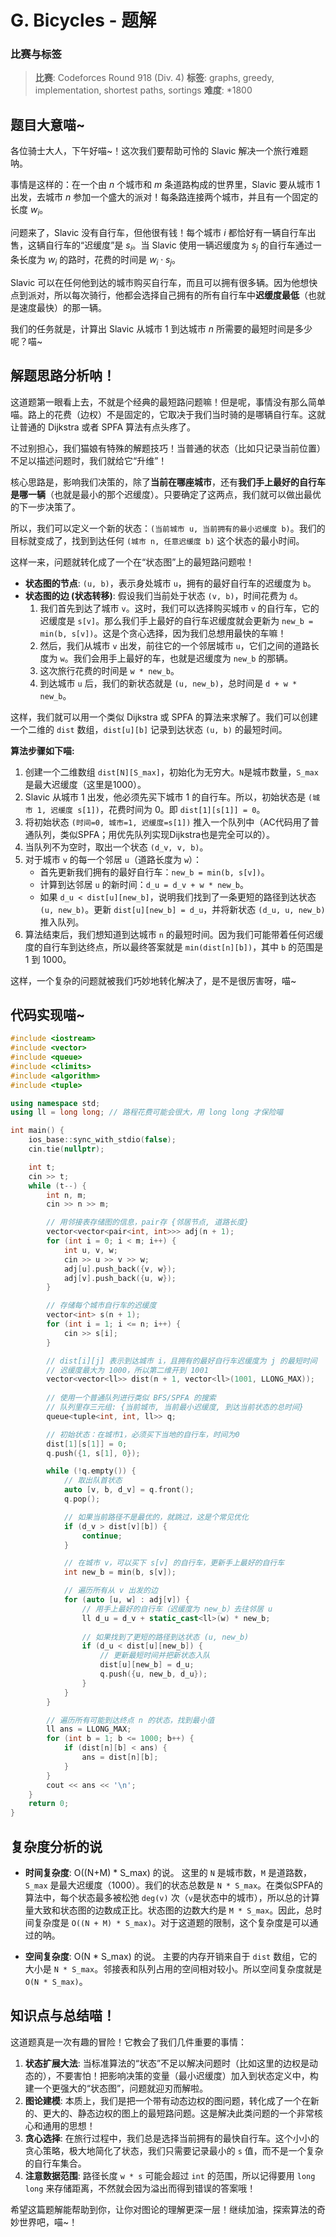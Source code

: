 # G. Bicycles - 题解

### 比赛与标签
> **比赛**: Codeforces Round 918 (Div. 4)
> **标签**: graphs, greedy, implementation, shortest paths, sortings
> **难度**: *1800

## 题目大意喵~
各位骑士大人，下午好喵~！这次我们要帮助可怜的 Slavic 解决一个旅行难题呐。

事情是这样的：在一个由 $n$ 个城市和 $m$ 条道路构成的世界里，Slavic 要从城市 1 出发，去城市 $n$ 参加一个盛大的派对！每条路连接两个城市，并且有一个固定的长度 $w_i$。

问题来了，Slavic 没有自行车，但他很有钱！每个城市 $i$ 都恰好有一辆自行车出售，这辆自行车的“迟缓度”是 $s_i$。当 Slavic 使用一辆迟缓度为 $s_j$ 的自行车通过一条长度为 $w_i$ 的路时，花费的时间是 $w_i \cdot s_j$。

Slavic 可以在任何他到达的城市购买自行车，而且可以拥有很多辆。因为他想快点到派对，所以每次骑行，他都会选择自己拥有的所有自行车中**迟缓度最低**（也就是速度最快）的那一辆。

我们的任务就是，计算出 Slavic 从城市 1 到达城市 $n$ 所需要的最短时间是多少呢？喵~

## 解题思路分析呐！
这道题第一眼看上去，不就是个经典的最短路问题嘛！但是呢，事情没有那么简单喵。路上的花费（边权）不是固定的，它取决于我们当时骑的是哪辆自行车。这就让普通的 Dijkstra 或者 SPFA 算法有点头疼了。

不过别担心，我们猫娘有特殊的解题技巧！当普通的状态（比如只记录当前位置）不足以描述问题时，我们就给它“升维”！

核心思路是，影响我们决策的，除了**当前在哪座城市**，还有**我们手上最好的自行车是哪一辆**（也就是最小的那个迟缓度）。只要确定了这两点，我们就可以做出最优的下一步决策了。

所以，我们可以定义一个新的状态：`(当前城市 u, 当前拥有的最小迟缓度 b)`。我们的目标就变成了，找到到达任何 `(城市 n, 任意迟缓度 b)` 这个状态的最小时间。

这样一来，问题就转化成了一个在“状态图”上的最短路问题啦！
- **状态图的节点**: `(u, b)`，表示身处城市 `u`，拥有的最好自行车的迟缓度为 `b`。
- **状态图的边 (状态转移)**: 假设我们当前处于状态 `(v, b)`，时间花费为 `d`。
    1.  我们首先到达了城市 `v`。这时，我们可以选择购买城市 `v` 的自行车，它的迟缓度是 `s[v]`。那么我们手上最好的自行车迟缓度就会更新为 `new_b = min(b, s[v])`。这是个贪心选择，因为我们总想用最快的车嘛！
    2.  然后，我们从城市 `v` 出发，前往它的一个邻居城市 `u`，它们之间的道路长度为 `w`。我们会用手上最好的车，也就是迟缓度为 `new_b` 的那辆。
    3.  这次旅行花费的时间是 `w * new_b`。
    4.  到达城市 `u` 后，我们的新状态就是 `(u, new_b)`，总时间是 `d + w * new_b`。

这样，我们就可以用一个类似 Dijkstra 或 SPFA 的算法来求解了。我们可以创建一个二维的 `dist` 数组，`dist[u][b]` 记录到达状态 `(u, b)` 的最短时间。

**算法步骤如下喵:**
1.  创建一个二维数组 `dist[N][S_max]`，初始化为无穷大。`N`是城市数量，`S_max`是最大迟缓度（这里是1000）。
2.  Slavic 从城市 1 出发，他必须先买下城市 1 的自行车。所以，初始状态是 `(城市 1, 迟缓度 s[1])`，花费时间为 0。即 `dist[1][s[1]] = 0`。
3.  将初始状态 `(时间=0, 城市=1, 迟缓度=s[1])` 推入一个队列中（AC代码用了普通队列，类似SPFA；用优先队列实现Dijkstra也是完全可以的）。
4.  当队列不为空时，取出一个状态 `(d_v, v, b)`。
5.  对于城市 `v` 的每一个邻居 `u`（道路长度为 `w`）：
    -   首先更新我们拥有的最好自行车：`new_b = min(b, s[v])`。
    -   计算到达邻居 `u` 的新时间：`d_u = d_v + w * new_b`。
    -   如果 `d_u < dist[u][new_b]`，说明我们找到了一条更短的路径到达状态 `(u, new_b)`。更新 `dist[u][new_b] = d_u`，并将新状态 `(d_u, u, new_b)` 推入队列。
6.  算法结束后，我们想知道到达城市 `n` 的最短时间。因为我们可能带着任何迟缓度的自行车到达终点，所以最终答案就是 `min(dist[n][b])`，其中 `b` 的范围是 1 到 1000。

这样，一个复杂的问题就被我们巧妙地转化解决了，是不是很厉害呀，喵~

## 代码实现喵~
```cpp
#include <iostream>
#include <vector>
#include <queue>
#include <climits>
#include <algorithm>
#include <tuple>

using namespace std;
using ll = long long; // 路程花费可能会很大，用 long long 才保险喵

int main() {
    ios_base::sync_with_stdio(false);
    cin.tie(nullptr);

    int t;
    cin >> t;
    while (t--) {
        int n, m;
        cin >> n >> m;

        // 用邻接表存储图的信息，pair存 {邻居节点, 道路长度}
        vector<vector<pair<int, int>>> adj(n + 1);
        for (int i = 0; i < m; i++) {
            int u, v, w;
            cin >> u >> v >> w;
            adj[u].push_back({v, w});
            adj[v].push_back({u, w});
        }

        // 存储每个城市自行车的迟缓度
        vector<int> s(n + 1);
        for (int i = 1; i <= n; i++) {
            cin >> s[i];
        }

        // dist[i][j] 表示到达城市 i，且拥有的最好自行车迟缓度为 j 的最短时间
        // 迟缓度最大为 1000，所以第二维开到 1001
        vector<vector<ll>> dist(n + 1, vector<ll>(1001, LLONG_MAX));
        
        // 使用一个普通队列进行类似 BFS/SPFA 的搜索
        // 队列里存三元组: {当前城市, 当前最小迟缓度, 到达当前状态的总时间}
        queue<tuple<int, int, ll>> q;

        // 初始状态：在城市1，必须买下当地的自行车，时间为0
        dist[1][s[1]] = 0;
        q.push({1, s[1], 0});

        while (!q.empty()) {
            // 取出队首状态
            auto [v, b, d_v] = q.front();
            q.pop();

            // 如果当前路径不是最优的，就跳过，这是个常见优化
            if (d_v > dist[v][b]) {
                continue;
            }

            // 在城市 v，可以买下 s[v] 的自行车，更新手上最好的自行车
            int new_b = min(b, s[v]);

            // 遍历所有从 v 出发的边
            for (auto [u, w] : adj[v]) {
                // 用手上最好的自行车（迟缓度为 new_b）去往邻居 u
                ll d_u = d_v + static_cast<ll>(w) * new_b;
                
                // 如果找到了更短的路径到达状态 (u, new_b)
                if (d_u < dist[u][new_b]) {
                    // 更新最短时间并把新状态入队
                    dist[u][new_b] = d_u;
                    q.push({u, new_b, d_u});
                }
            }
        }

        // 遍历所有可能到达终点 n 的状态，找到最小值
        ll ans = LLONG_MAX;
        for (int b = 1; b <= 1000; b++) {
            if (dist[n][b] < ans) {
                ans = dist[n][b];
            }
        }
        cout << ans << '\n';
    }
    return 0;
}
```

## 复杂度分析的说
- **时间复杂度**: O((N+M) * S_max) 的说。
  这里的 `N` 是城市数，`M` 是道路数，`S_max` 是最大迟缓度（1000）。我们的状态总数是 `N * S_max`。在类似SPFA的算法中，每个状态最多被松弛 `deg(v)` 次（`v`是状态中的城市），所以总的计算量大致和状态图的边数成正比。状态图的边数大约是 `M * S_max`。因此，总时间复杂度是 `O((N + M) * S_max)`。对于这道题的限制，这个复杂度是可以通过的呐。

- **空间复杂度**: O(N * S_max) 的说。
  主要的内存开销来自于 `dist` 数组，它的大小是 `N * S_max`。邻接表和队列占用的空间相对较小。所以空间复杂度就是 `O(N * S_max)`。

## 知识点与总结喵！
这道题真是一次有趣的冒险！它教会了我们几件重要的事情：

1.  **状态扩展大法**: 当标准算法的“状态”不足以解决问题时（比如这里的边权是动态的），不要害怕！把影响决策的变量（最小迟缓度）加入到状态定义中，构建一个更强大的“状态图”，问题就迎刃而解啦。
2.  **图论建模**: 本质上，我们是把一个带有动态边权的图问题，转化成了一个在新的、更大的、静态边权的图上的最短路问题。这是解决此类问题的一个非常核心和通用的思想！
3.  **贪心选择**: 在旅行过程中，我们总是选择当前拥有的最快自行车。这个小小的贪心策略，极大地简化了状态，我们只需要记录最小的 `s` 值，而不是一个复杂的自行车集合。
4.  **注意数据范围**: 路径长度 `w * s` 可能会超过 `int` 的范围，所以记得要用 `long long` 来存储距离，不然就会因为溢出而得到错误的答案哦！

希望这篇题解能帮助到你，让你对图论的理解更深一层！继续加油，探索算法的奇妙世界吧，喵~！